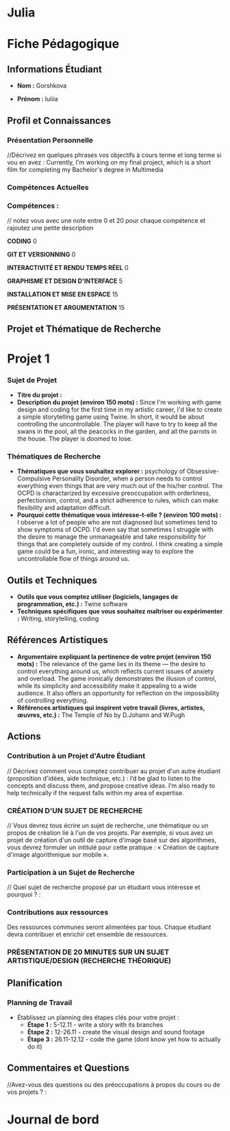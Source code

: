 # Julia

# Fiche Pédagogique

## Informations Étudiant

- **Nom :**  Gorshkova 

- **Prénom :**   Iuliia

  

## Profil et Connaissances

### Présentation Personnelle

//Décrivez en quelques phrases vos objectifs à cours terme et long terme si vou en avez : Currently, I'm working on my final project, which is a short film for completing my Bachelor's degree in Multimedia

### Compétences Actuelles

### Compétences :

// notez vous avec une note entre 0 et 20 pour chaque compétence et rajoutez une petite description 

**CODING** 0 

**GIT ET VERSIONNING** 0

**INTERACTIVITÉ ET RENDU TEMPS RÉEL** 0

**GRAPHISME ET DESIGN D'INTERFACE** 5

**INSTALLATION ET MISE EN ESPACE** 15

**PRÉSENTATION ET ARGUMENTATION** 15



## Projet et Thématique de Recherche

# Projet 1

### Sujet de Projet

- **Titre du projet :**   
- **Description du projet (environ 150 mots) :** Since I'm working with game design and coding for the first time in my artistic career, I'd like to create a simple storytelling game using Twine. In short, it would be about controlling the uncontrollable. The player will have to try to keep all the swans in the pool, all the peacocks in the garden, and all the parrots in the house. The player is doomed to lose.

### Thématiques de Recherche

- **Thématiques que vous souhaitez explorer :** psychology of Obsessive-Compulsive Personality Disorder, when a person needs to control everything even things that are very much out of the his/her control. The OCPD is charactarized by excessive preoccupation with orderliness, perfectionism, control, and a strict adherence to rules, which can make flexibility and adaptation difficult. 
- **Pourquoi cette thématique vous intéresse-t-elle ? (environ 100 mots) :** I observe a lot of people who are not diagnosed but sometimes tend to show symptoms of OCPD. I'd even say that sometimes I struggle with the desire to manage the unmanageable and take responsibility for things that are completely outside of my control. I think creating a simple game could be a fun, ironic, and interesting way to explore the uncontrollable flow of things around us.

## Outils et Techniques

- **Outils que vous comptez utiliser (logiciels, langages de programmation, etc.) :**   Twine software
- **Techniques spécifiques que vous souhaitez maîtriser ou expérimenter :** Writing, storytelling, coding

## Références Artistiques

- **Argumentaire expliquant la pertinence de votre projet (environ 150 mots) :**   The relevance of the game lies in its theme — the desire to control everything around us, which reflects current issues of anxiety and overload. The game ironically demonstrates the illusion of control, while its simplicity and accessibility make it appealing to a wide audience. It also offers an opportunity for reflection on the impossibility of controlling everything.
- **Références artistiques qui inspirent votre travail (livres, artistes, œuvres, etc.) :** The Temple of No by D.Johann and W.Pugh





## Actions

### Contribution à un Projet d'Autre Étudiant

// Décrivez comment vous comptez contribuer au projet d'un autre étudiant (proposition d'idées, aide technique, etc.) : I’d be glad to listen to the concepts and discuss them, and propose creative ideas. I’m also ready to help technically if the request falls within my area of expertise.

### **CRÉATION D'UN SUJET DE RECHERCHE**
// Vous devrez tous écrire un sujet de recherche, une thématique ou un propos de création lié à l'un de vos projets. Par exemple, si vous avez un projet de création d'un outil de capture d'image basé sur des algorithmes, vous devrez formuler un intitulé pour cette pratique : « Création de capture d'image algorithmique sur mobile ».

### Participation à un Sujet de Recherche

// Quel sujet de recherche proposé par un étudiant vous intéresse et pourquoi ? : 

### Contributions aux ressources

Des ressources communes seront alimentées par tous. Chaque étudiant devra contribuer et enrichir cet ensemble de ressources.

### **PRÉSENTATION DE 20 MINUTES SUR UN SUJET ARTISTIQUE/DESIGN (RECHERCHE THÉORIQUE)**



## Planification

### Planning de Travail

- Établissez un planning des étapes clés pour votre projet :
  - **Étape 1 :** 5-12.11 - write a story with its branches   
  - **Étape 2 :** 12-26.11 - create the visual design and sound footage 
  - **Étape 3 :** 26.11-12.12 - code the game (dont know yet how to actually do it)   



## Commentaires et Questions

//Avez-vous des questions ou des préoccupations à propos du cours ou de vos projets ? : 





# Journal de bord
